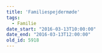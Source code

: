 ```yaml
---
title: 'Familiespejdermøde'
tags:
  - Familie
date_start: "2016-03-13T10:00:00"
date_end: "2016-03-13T12:00:00"
old_id: 5918
---
```


